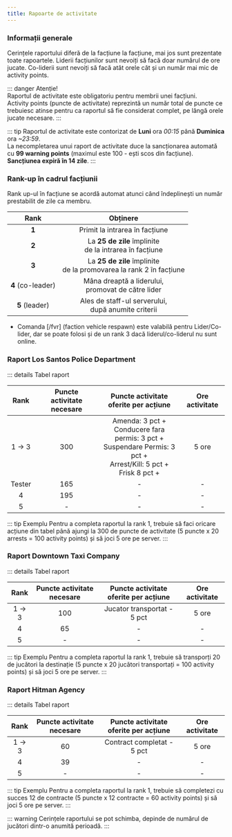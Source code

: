 ```yaml
---
title: Rapoarte de activitate
---
```


### Informații generale

Cerințele raportului diferă de la facțiune la facțiune, mai jos sunt prezentate toate rapoartele.
Liderii facțiunilor sunt nevoiți să facă doar numărul de ore jucate. Co-liderii sunt nevoiți să facă atât orele cât și un număr mai mic de activity points.

::: danger Atenție!  
Raportul de activitate este obligatoriu pentru membrii unei facțiuni.  
Activity points (puncte de activitate) reprezintă un număr total de puncte ce trebuiesc atinse pentru ca raportul să fie considerat complet, pe lângă orele jucate necesare.
:::

::: tip
Raportul de activitate este contorizat de **Luni** ora _00:15_ până **Duminica** ora _~23:59_.  
La necompletarea unui raport de activitate duce la sancționarea automată cu **99 warning points** (maximul este 100 - ești scos din facțiune).  
**Sancțiunea expiră în 14 zile**.
:::

### Rank-up în cadrul facțiunii

Rank up-ul în facțiune se acordă automat atunci când îndeplinești un număr prestabilit de zile ca membru.

| Rank | Obținere |
| :-----------: | :-----------: |
| **1** | Primit la intrarea în facțiune | 
| **2** | La **25 de zile** împlinite<br>de la intrarea în facțiune | 
| **3** | La **25 de zile** împlinite<br>de la promovarea la rank 2 în facțiune | 
| **4** (co-leader) | Mâna dreaptă a liderului,<br> promovat de către lider | 
| **5** (leader) | Ales de staff-ul serverului,<br> după anumite criterii | 

* Comanda [/fvr] (faction vehicle respawn) este valabilă pentru Lider/Co-lider, dar se poate folosi și de un rank 3 dacă liderul/co-liderul nu sunt online.

### Raport <Color hex="#64A1D5">Los Santos Police Department</Color>

::: details Tabel raport  

| Rank | Puncte activitate necesare | Puncte activitate oferite per acțiune | Ore activitate |
| :-----------: | :-----------: | :-----------: | :-----------: |
| 1 -> 3 | 300 | Amenda: 3 pct + <Dinero :amount='250' /><br>Conducere fara permis: 3 pct + <Dinero :amount='475' /><br>Suspendare Permis: 3 pct + <Dinero :amount='375' /><br>Arrest/Kill: 5 pct + <Dinero :amount='225' /><br>Frisk 8 pct + <Dinero :amount='375' /> | 5 ore |
| Tester | 165 | - | - |
| 4 | 195 | - | - |
| 5 | - | - | - |

::: tip Exemplu
Pentru a completa raportul la rank 1, trebuie să faci oricare acțiune din tabel până ajungi la 300 de puncte de activitate (5 puncte x 20 arrests = 100 activity points) și să joci 5 ore pe server.
:::

### Raport <Color hex="#EBF481">Downtown Taxi Company</Color>

::: details Tabel raport    

| Rank | Puncte activitate necesare | Puncte activitate oferite per acțiune | Ore activitate |
| :-----------: | :-----------: | :-----------: | :-----------: |
| 1 -> 3 | 100 | Jucator transportat - 5 pct | 5 ore |
| 4 | 65 | - | - |
| 5 | - | - | - |

::: tip Exemplu
Pentru a completa raportul la rank 1, trebuie să transporți 20 de jucători la destinație (5 puncte x 20 jucători transportați = 100 activity points) și să joci 5 ore pe server.
:::

### Raport <Color hex="#E34343">Hitman Agency</Color>

::: details Tabel raport  

| Rank | Puncte activitate necesare | Puncte activitate oferite per acțiune | Ore activitate |
| :-----------: | :-----------: | :-----------: | :-----------: |
| 1 -> 3 | 60 | Contract completat - 5 pct | 5 ore |
| 4 | 39 | - | - |
| 5 | - | - | - |

::: tip Exemplu
Pentru a completa raportul la rank 1, trebuie să completezi cu succes 12 de contracte (5 puncte x 12 contracte = 60 activity points) și să joci 5 ore pe server.
:::

<!--

### Raport <Color hex="#5EABD2">Varrios Los Aztecas</Color>; <Color hex="#6DBC6E">Grove Street Families</Color>; <Color hex="#A379B5">Ballas</Color>; <Color hex="#C9A66A">Los Santos Vagos</Color>

| :-----------: | :-----------: | :-----------: | :-----------: |
| 1 -> 3 | 100 | | 5 ore |
| 4 | 65 |   | 5 ore |
| 5 | - | -  | 5 ore |

-->

::: warning 
Cerințele raportului se pot schimba, depinde de numărul de jucători dintr-o anumită perioadă.
:::

